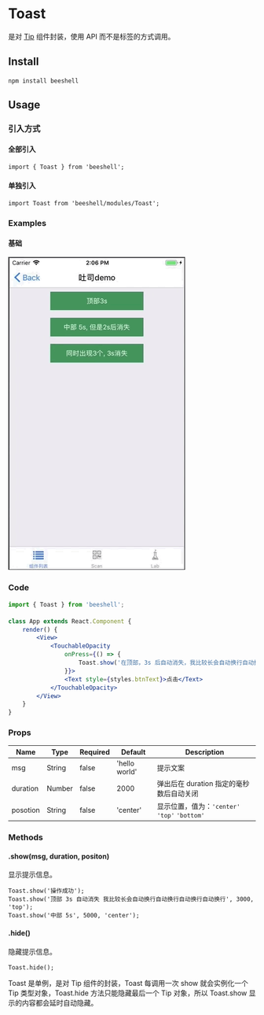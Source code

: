 # Toast

是对 [Tip](./Tip.md) 组件封装，使用 API 而不是标签的方式调用。

## Install

```
npm install beeshell
```

## Usage

### 引入方式
#### 全部引入
```
import { Toast } from 'beeshell';
```

#### 单独引入
```
import Toast from 'beeshell/modules/Toast';
```


### Examples
#### 基础
![image](../images/Toast/1.gif)


### Code

```jsx
import { Toast } from 'beeshell';

class App extends React.Component {
    render() {
        <View>
            <TouchableOpacity
                onPress={() => {
                    Toast.show('在顶部，3s 后自动消失，我比较长会自动换行自动换行自动换行自动换行', 3000, 'top');
                }}>
                <Text style={styles.btnText}>点击</Text>
            </TouchableOpacity>
        </View>
    }
}
```


### Props

| Name     | Type   | Required | Default| Description|
| -------- | ------ | -------- | ------------------- | -------------------------------------------- |
| msg      | String | false    | 'hello world'       | 提示文案|
| duration | Number | false    | 2000                | 弹出后在 duration 指定的毫秒数后自动关闭 |
| posotion | String | false    | 'center' |显示位置，值为：`'center'` `'top'` `'bottom'`|


### Methods

#### .show(msg, duration, positon)

显示提示信息。

```
Toast.show('操作成功');
Toast.show('顶部 3s 自动消失 我比较长会自动换行自动换行自动换行自动换行', 3000, 'top');
Toast.show('中部 5s', 5000, 'center');
```

#### .hide()
隐藏提示信息。

```
Toast.hide();
```


Toast 是单例，是对 Tip 组件的封装，Toast 每调用一次 show 就会实例化一个 Tip 类型对象，Toast.hide 方法只能隐藏最后一个 Tip 对象，所以 Toast.show 显示的内容都会延时自动隐藏。

